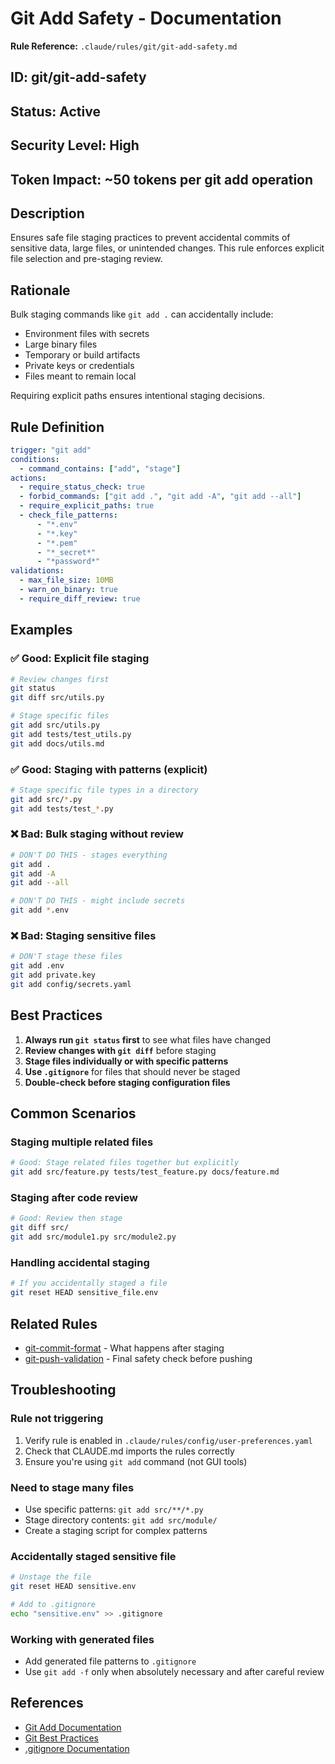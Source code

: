 # Git Add Safety - Documentation

**Rule Reference:** `.claude/rules/git/git-add-safety.md`

## ID: git/git-add-safety
## Status: Active
## Security Level: High
## Token Impact: ~50 tokens per git add operation

## Description
Ensures safe file staging practices to prevent accidental commits of sensitive data, large files, or unintended changes. This rule enforces explicit file selection and pre-staging review.


## Rationale
Bulk staging commands like `git add .` can accidentally include:
- Environment files with secrets
- Large binary files
- Temporary or build artifacts
- Private keys or credentials
- Files meant to remain local

Requiring explicit paths ensures intentional staging decisions.

## Rule Definition
```yaml
trigger: "git add"
conditions:
  - command_contains: ["add", "stage"]
actions:
  - require_status_check: true
  - forbid_commands: ["git add .", "git add -A", "git add --all"]
  - require_explicit_paths: true
  - check_file_patterns:
      - "*.env"
      - "*.key"
      - "*.pem"
      - "*_secret*"
      - "*password*"
validations:
  - max_file_size: 10MB
  - warn_on_binary: true
  - require_diff_review: true
```

## Examples

### ✅ Good: Explicit file staging
```bash
# Review changes first
git status
git diff src/utils.py

# Stage specific files
git add src/utils.py
git add tests/test_utils.py
git add docs/utils.md
```

### ✅ Good: Staging with patterns (explicit)
```bash
# Stage specific file types in a directory
git add src/*.py
git add tests/test_*.py
```

### ❌ Bad: Bulk staging without review
```bash
# DON'T DO THIS - stages everything
git add .
git add -A
git add --all

# DON'T DO THIS - might include secrets
git add *.env
```

### ❌ Bad: Staging sensitive files
```bash
# DON'T stage these files
git add .env
git add private.key
git add config/secrets.yaml
```

## Best Practices

1. **Always run `git status` first** to see what files have changed
2. **Review changes with `git diff`** before staging
3. **Stage files individually or with specific patterns**
4. **Use `.gitignore`** for files that should never be staged
5. **Double-check before staging configuration files**

## Common Scenarios

### Staging multiple related files
```bash
# Good: Stage related files together but explicitly
git add src/feature.py tests/test_feature.py docs/feature.md
```

### Staging after code review
```bash
# Good: Review then stage
git diff src/
git add src/module1.py src/module2.py
```

### Handling accidental staging
```bash
# If you accidentally staged a file
git reset HEAD sensitive_file.env
```

## Related Rules
- [git-commit-format](git-commit-format.md) - What happens after staging
- [git-push-validation](git-push-validation.md) - Final safety check before pushing

## Troubleshooting

### Rule not triggering
1. Verify rule is enabled in `.claude/rules/config/user-preferences.yaml`
2. Check that CLAUDE.md imports the rules correctly
3. Ensure you're using `git add` command (not GUI tools)

### Need to stage many files
- Use specific patterns: `git add src/**/*.py`
- Stage directory contents: `git add src/module/`
- Create a staging script for complex patterns

### Accidentally staged sensitive file
```bash
# Unstage the file
git reset HEAD sensitive.env

# Add to .gitignore
echo "sensitive.env" >> .gitignore
```

### Working with generated files
- Add generated file patterns to `.gitignore`
- Use `git add -f` only when absolutely necessary and after careful review

## References
- [Git Add Documentation](https://git-scm.com/docs/git-add)
- [Git Best Practices](https://about.gitlab.com/topics/version-control/version-control-best-practices/)
- [.gitignore Documentation](https://git-scm.com/docs/gitignore)